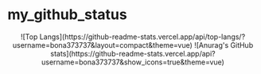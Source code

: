 # my_github_status
<div align="center">
![Top Langs](https://github-readme-stats.vercel.app/api/top-langs/?username=bona373737&layout=compact&theme=vue)
![Anurag's GitHub stats](https://github-readme-stats.vercel.app/api?username=bona373737&show_icons=true&theme=vue)
  </div>
